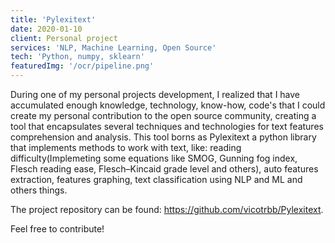 ```yaml
---
title: 'Pylexitext'
date: 2020-01-10
client: Personal project
services: 'NLP, Machine Learning, Open Source'
tech: 'Python, numpy, sklearn'
featuredImg: '/ocr/pipeline.png'
---
```

During one of my personal projects development, I realized that I have accumulated enough knowledge, technology, know-how, code's that I could create my personal contribution to the open source community, creating a tool that encapsulates several techniques and technologies for text features comprehension and analysis. This tool borns as Pylexitext a python library that implements methods to work with text, like: reading difficulty(Implemeting some equations like SMOG, Gunning fog index, Flesch reading ease, Flesch–Kincaid grade level and others), auto features extraction, features graphing, text classification using NLP and ML and others things.

The project repository can be found: https://github.com/vicotrbb/Pylexitext.

Feel free to contribute!
